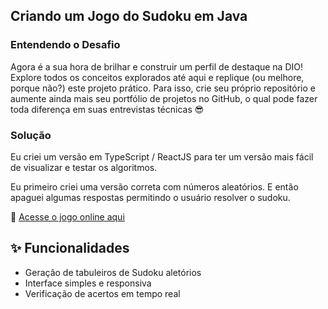 ## Criando um Jogo do Sudoku em Java

### Entendendo o Desafio
 
Agora é a sua hora de brilhar e construir um perfil de destaque na DIO! Explore todos os conceitos explorados até aqui e replique (ou melhore, porque não?) este projeto prático. Para isso, crie seu próprio repositório e aumente ainda mais seu portfólio de projetos no GitHub, o qual pode fazer toda diferença em suas entrevistas técnicas 😎

### Solução

Eu criei um versão em TypeScript / ReactJS para ter um versão mais fácil de visualizar e testar os algoritmos.

Eu primeiro criei uma versão correta com números aleatórios. E então apaguei algumas respostas permitindo o usuário resolver o sudoku.

🔗 [Acesse o jogo online aqui](https://www.douglasoliveira.com.br/sudoku/)

## ✨ Funcionalidades

- Geração de tabuleiros de Sudoku aletórios
- Interface simples e responsiva
- Verificação de acertos em tempo real